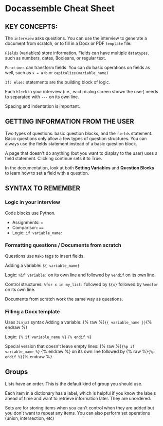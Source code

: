 # Docassemble Cheat Sheet
## KEY CONCEPTS:

The `interview` asks questions. You can use the interview to generate a document from scratch, or to fill in a Docx or PDF `template`
file.

`Fields` (variables) store information. Fields can have multiple `datatypes`, such as numbers, dates, Booleans, or regular text.

`Functions` can transform fields. You can do basic operations on fields as well, such as `x = a+b` or `capitalize(variable_name)`

`If: else:` statements are the building block of logic.

Each `block` in your interview (i.e., each dialog screen shown the user) needs to separated with `---` on its own line.

Spacing and indentation is important.

## GETTING INFORMATION FROM THE USER
Two types of questions: basic question blocks, and the `fields` statement.
Basic questions only allow a few types of question structures. You can always use the fields statement instead of a basic question block.

A page that doesn't do anything (but you want to display to the user) uses a field statement. Clicking continue sets it to True.

In the documentation, look at both **Setting Variables** and **Question Blocks** to learn how to set a field with a question.

## SYNTAX TO REMEMBER
### Logic in your interview
Code blocks use Python. 
* Assignments: `=` 
* Comparison: `==`
* Logic: `if variable_name:`

### Formatting questions / Documents from scratch
Questions use `Mako` tags to insert fields.

Adding a variable: `${ variable_name}`

Logic: `%if variable:` on its own line and followed by  `%endif` on its own line.

Control structures: `%for x in my_list:` followed by `${x}` followed by `%endfor` on its own line.

Documents from scratch work the same way as questions.

### Filling a Docx template
Uses `Jinja2` syntax
Adding a variable: {% raw %}`{{ variable_name }}`{% endraw %}

Logic: `{% if variable_name %}` `{% endif %}`

Special version that doesn't leave empty lines: {% raw %}`{%p if variable_name %}` {% endraw %} on its own line followed by  {% raw %}`{%p endif %}`{% endraw %}

## Groups
Lists have an order. This is the default kind of group you should use.

Each item in a dictionary has a label, which is helpful if you know the labels ahead of time and want to retrieve information later. They are unordered.

Sets are for storing items when you can't control when they are added but you don't want to repeat any items. You can also perform set operations (union, intersection, etc)

